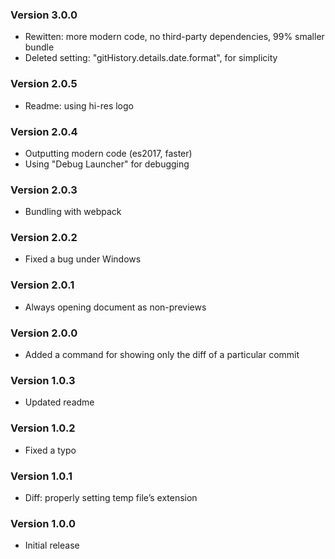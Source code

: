### Version 3.0.0
- Rewitten: more modern code, no third-party dependencies, 99% smaller bundle
- Deleted setting: "gitHistory.details.date.format", for simplicity

### Version 2.0.5
- Readme: using hi-res logo

### Version 2.0.4
- Outputting modern code (es2017, faster)
- Using "Debug Launcher" for debugging

### Version 2.0.3
- Bundling with webpack

### Version 2.0.2
- Fixed a bug under Windows

### Version 2.0.1
- Always opening document as non-previews

### Version 2.0.0
- Added a command for showing only the diff of a particular commit

### Version 1.0.3
- Updated readme

### Version 1.0.2
- Fixed a typo

### Version 1.0.1
- Diff: properly setting temp file’s extension

### Version 1.0.0
- Initial release
